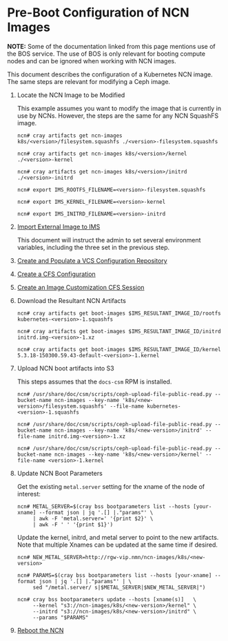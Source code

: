 # Pre-Boot Configuration of NCN Images

**NOTE:** Some of the documentation linked from this page mentions use of the BOS service. The use of BOS
is only relevant for booting compute nodes and can be ignored when working with NCN images.

This document describes the configuration of a Kubernetes NCN image. The same steps are relevant for modifying
a Ceph image.

1. Locate the NCN Image to be Modified

    This example assumes you want to modify the image that is currently in use by NCNs. However, the steps
    are the same for any NCN SquashFS image.

    ```console
    ncn# cray artifacts get ncn-images k8s/<version>/filesystem.squashfs ./<version>-filesystem.squashfs

    ncn# cray artifacts get ncn-images k8s/<version>/kernel ./<version>-kernel

    ncn# cray artifacts get ncn-images k8s/<version>/initrd ./<version>-initrd

    ncn# export IMS_ROOTFS_FILENAME=<version>-filesystem.squashfs

    ncn# export IMS_KERNEL_FILENAME=<version>-kernel

    ncn# export IMS_INITRD_FILENAME=<version>-initrd
    ```

1. [Import External Image to IMS](../image_management/Import_External_Image_to_IMS.md)

    This document will instruct the admin to set several environment variables, including the three set in
    the previous step.

1. [Create and Populate a VCS Configuration Repository](Create_and_Populate_a_VCS_Configuration_Repository.md)

1. [Create a CFS Configuration](Create_a_CFS_Configuration.md)

1. [Create an Image Customization CFS Session](Create_an_Image_Customization_CFS_Session.md)

1. Download the Resultant NCN Artifacts

    ```console
    ncn# cray artifacts get boot-images $IMS_RESULTANT_IMAGE_ID/rootfs kubernetes-<version>-1.squashfs

    ncn# cray artifacts get boot-images $IMS_RESULTANT_IMAGE_ID/initrd initrd.img-<version>-1.xz

    ncn# cray artifacts get boot-images $IMS_RESULTANT_IMAGE_ID/kernel 5.3.18-150300.59.43-default-<version>-1.kernel
    ```

1. Upload NCN boot artifacts into S3

    This steps assumes that the `docs-csm` RPM is installed.

    ```console
    ncn# /usr/share/doc/csm/scripts/ceph-upload-file-public-read.py --bucket-name ncn-images --key-name 'k8s/<new-version>/filesystem.squashfs' --file-name kubernetes-<version>-1.squashfs

    ncn# /usr/share/doc/csm/scripts/ceph-upload-file-public-read.py --bucket-name ncn-images --key-name 'k8s/<new-version>/initrd' --file-name initrd.img-<version>-1.xz

    ncn# /usr/share/doc/csm/scripts/ceph-upload-file-public-read.py --bucket-name ncn-images --key-name 'k8s/<new-version>/kernel' --file-name <version>-1.kernel
    ```

1. Update NCN Boot Parameters

    Get the existing `metal.server` setting for the xname of the node of interest:

    ```console
    ncn# METAL_SERVER=$(cray bss bootparameters list --hosts [your-xname] --format json | jq '.[] |."params"' \
         | awk -F 'metal.server=' '{print $2}' \
         | awk -F ' ' '{print $1}')
    ```

    Update the kernel, initrd, and metal server to point to the new artifacts. Note that multiple Xnames can
    be updated at the same time if desired.

    ```console
    ncn# NEW_METAL_SERVER=http://rgw-vip.nmn/ncn-images/k8s/<new-version>

    ncn# PARAMS=$(cray bss bootparameters list --hosts [your-xname] --format json | jq '.[] |."params"' | \
         sed "/metal.server/ s|$METAL_SERVER|$NEW_METAL_SERVER|")

    ncn# cray bss bootparameters update --hosts [xname(s)]   \
         --kernel "s3://ncn-images/k8s/<new-version>/kernel" \
         --initrd "s3://ncn-images/k8s/<new-version>/initrd" \
         --params "$PARAMS"
    ```

1. [Reboot the NCN](../node_management/Reboot_NCNs.md)
